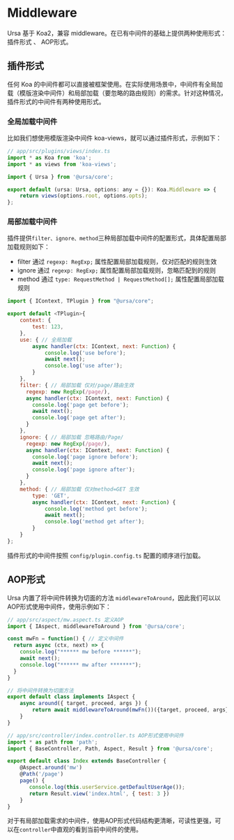 # Middleware
Ursa 基于 Koa2，兼容 middleware。在已有中间件的基础上提供两种使用形式：插件形式 、 AOP形式。

## 插件形式
任何 Koa 的中间件都可以直接被框架使用。在实际使用场景中，中间件有全局加载（模版渲染中间件）和局部加载（要忽略的路由规则）的需求。针对这种情况，插件形式的中间件有两种使用形式。

### 全局加载中间件
比如我们想使用模版渲染中间件 koa-views，就可以通过插件形式，示例如下：

```javascript
// app/src/plugins/views/index.ts
import * as Koa from 'koa';
import * as views from 'koa-views';

import { Ursa } from '@ursa/core';

export default (ursa: Ursa, options: any = {}): Koa.Middleware => {
    return views(options.root, options.opts);
};
```

### 局部加载中间件

插件提供`filter、ignore、method`三种局部加载中间件的配置形式，具体配置局部加载规则如下：
- filter 通过 `regexp: RegExp;` 属性配置局部加载规则，仅对匹配的规则生效
- ignore 通过 `regexp: RegExp;` 属性配置局部加载规则，忽略匹配到的规则
- method 通过 `type: RequestMethod | RequestMethod[];` 属性配置局部加载规则

```javascript
import { IContext, TPlugin } from "@ursa/core";

export default <TPlugin>{
    context: {
        test: 123,
    },
    use: { // 全局加载
        async handler(ctx: IContext, next: Function) {
            console.log('use before');
            await next();
            console.log('use after');
        }
    },
    filter: { // 局部加载 仅对/page/路由生效
      regexp: new RegExp(/page/),
      async handler(ctx: IContext, next: Function) {
        console.log('page get before');
        await next();
        console.log('page get after');
      }
    },
    ignore: { // 局部加载 忽略路由/Page/
      regexp: new RegExp(/page/),
      async handler(ctx: IContext, next: Function) {
        console.log('page ignore before');
        await next();
        console.log('page ignore after');
      }
    },
    method: { // 局部加载 仅对method=GET 生效
        type: 'GET',
        async handler(ctx: IContext, next: Function) {
            console.log('method get before');
            await next();
            console.log('method get after');
        }
    }
};
```

插件形式的中间件按照 `config/plugin.config.ts` 配置的顺序进行加载。

## AOP形式

Ursa 内置了将中间件转换为切面的方法 `middlewareToAround`，因此我们可以以AOP形式使用中间件，使用示例如下：

```javascript
// app/src/aspect/mw.aspect.ts 定义AOP
import { IAspect, middlewareToAround } from '@ursa/core';

const mwFn = function() { // 定义中间件
  return async (ctx, next) => {
    console.log("****** mw before ******");
    await next();
    console.log("****** mw after *******");
  }
}

// 将中间件转换为切面方法
export default class implements IAspect {
    async around({ target, proceed, args }) {
        return await middlewareToAround(mwFn())({target, proceed, args});
    }
}

// app/src/controller/index.controller.ts AOP形式使用中间件
import * as path from 'path';
import { BaseController, Path, Aspect, Result } from '@ursa/core';

export default class Index extends BaseController {
    @Aspect.around('mw')
    @Path('/page')
    page() {
       console.log(this.userService.getDefaultUserAge());
       return Result.view('index.html', { test: 3 })
    }
}
```

对于有局部加载需求的中间件，使用AOP形式代码结构更清晰，可读性更强，可以在`controller`中直观的看到当前中间件的使用。